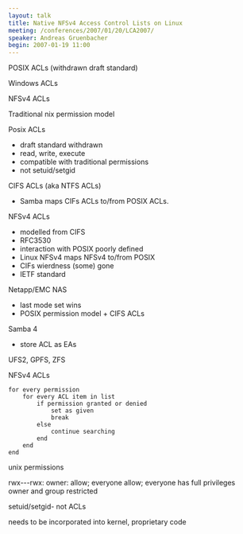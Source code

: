 ```yaml
---
layout: talk
title: Native NFSv4 Access Control Lists on Linux
meeting: /conferences/2007/01/20/LCA2007/
speaker: Andreas Gruenbacher
begin: 2007-01-19 11:00
---
```

POSIX ACLs (withdrawn draft standard)

Windows ACLs

NFSv4 ACLs

Traditional nix permission model

Posix ACLs

* draft standard withdrawn
* read, write, execute
* compatible with traditional permissions
* not setuid/setgid

CIFS ACLs (aka NTFS ACLs)

* Samba maps CIFs ACLs to/from POSIX ACLs.

NFSv4 ACLs

* modelled from CIFS
* RFC3530
* interaction with POSIX poorly defined
* Linux NFSv4 maps NFSv4 to/from POSIX
* CIFs wierdness (some) gone
* IETF standard

Netapp/EMC NAS

* last mode set wins
* POSIX permission model + CIFS ACLs

Samba 4

* store ACL as EAs

UFS2, GPFS, ZFS

NFSv4 ACLs

    for every permission
        for every ACL item in list
            if permission granted or denied
                set as given
                break
            else
                continue searching
            end
        end
    end

unix permissions

rwx---rwx: owner: allow; everyone allow; everyone has full privileges  
owner and group restricted

setuid/setgid- not ACLs

needs to be incorporated into kernel, proprietary code
